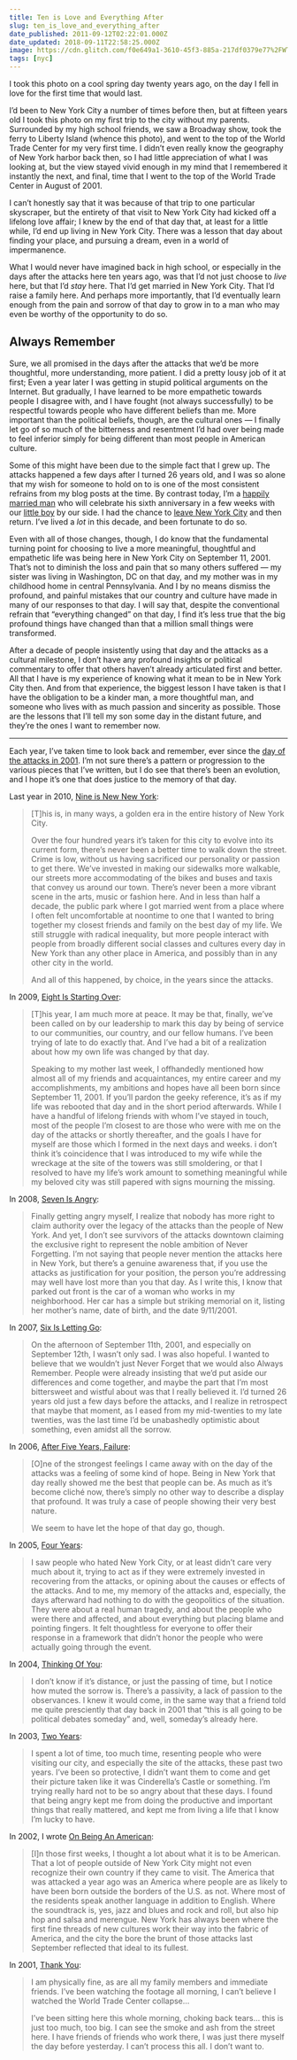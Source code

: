 ```yaml
---
title: Ten is Love and Everything After
slug: ten_is_love_and_everything_after
date_published: 2011-09-12T02:22:01.000Z
date_updated: 2018-09-11T22:58:25.000Z
image: https://cdn.glitch.com/f0e649a1-3610-45f3-885a-217df0379e77%2FWTC-1992-05.png?1536691832926
tags: [nyc]
---
```


I took this photo on a cool spring day twenty years ago, on the day I fell in love for the first time that would last.

I’d been to New York City a number of times before then, but at fifteen years old I took this photo on my first trip to the city without my parents. Surrounded by my high school friends, we saw a Broadway show, took the ferry to Liberty Island (whence this photo), and went to the top of the World Trade Center for my very first time. I didn’t even really know the geography of New York harbor back then, so I had little appreciation of what I was looking at, but the view stayed vivid enough in my mind that I remembered it instantly the next, and final, time that I went to the top of the World Trade Center in August of 2001.

I can’t honestly say that it was because of that trip to one particular skyscraper, but the entirety of that visit to New York City had kicked off a lifelong love affair; I knew by the end of that day that, at least for a little while, I’d end up living in New York City. There was a lesson that day about finding your place, and pursuing a dream, even in a world of impermanence.

What I would never have imagined back in high school, or especially in the days after the attacks here ten years ago, was that I’d not just choose to *live* here, but that I’d *stay* here. That I’d get married in New York City. That I’d raise a family here. And perhaps more importantly, that I’d eventually learn enough from the pain and sorrow of that day to grow in to a man who may even be worthy of the opportunity to do so.

## Always Remember

Sure, we all promised in the days after the attacks that we’d be more thoughtful, more understanding, more patient. I did a pretty lousy job of it at first; Even a year later I was getting in stupid political arguments on the Internet. But gradually, I have learned to be more empathetic towards people I disagree with, and I have fought (not always successfully) to be respectful towards people who have different beliefs than me. More important than the political beliefs, though, are the cultural ones — I finally let go of so much of the bitterness and resentment I’d had over being made to feel inferior simply for being different than most people in American culture.

Some of this might have been due to the simple fact that I grew up. The attacks happened a few days after I turned 26 years old, and I was so alone that my wish for someone to hold on to is one of the most consistent refrains from my blog posts at the time. By contrast today, I’m a [happily married man](/2005/10/31/we_got_married/) who will celebrate his sixth anniversary in a few weeks with our [little boy](/2011/02/18/malcolm_browne_dash/) by our side. I had the chance to [leave New York City](/2004/07/20/on_leaving_new_york/) and then return. I’ve lived a *lot* in this decade, and been fortunate to do so.

Even with all of those changes, though, I do know that the fundamental turning point for choosing to live a more meaningful, thoughtful and empathetic life was being here in New York City on September 11, 2001. That’s not to diminish the loss and pain that so many others suffered — my sister was living in Washington, DC on that day, and my mother was in my childhood home in central Pennsylvania. And I by no means dismiss the profound, and painful mistakes that our country and culture have made in many of our responses to that day. I will say that, despite the conventional refrain that “everything changed” on that day, I find it’s less true that the big profound things have changed than that a million small things were transformed.

After a decade of people insistently using that day and the attacks as a cultural milestone, I don’t have any profound insights or political commentary to offer that others haven’t already articulated first and better. All that I have is my experience of knowing what it mean to be in New York City then. And from that experience, the biggest lesson I have taken is that I have the obligation to be a kinder man, a more thoughtful man, and someone who lives with as much passion and sincerity as possible. Those are the lessons that I’ll tell my son some day in the distant future, and they’re the ones I want to remember now.

---

Each year, I’ve taken time to look back and remember, ever since the [day of the attacks in 2001](/2001/09/11/thank_you/). I’m not sure there’s a pattern or progression to the various pieces that I’ve written, but I do see that there’s been an evolution, and I hope it’s one that does justice to the memory of that day.

Last year in 2010, [Nine is New New York](/2010/09/11/nine-is-new-new-york.html):

> [T]his is, in many ways, a golden era in the entire history of New York City.
> 
> Over the four hundred years it’s taken for this city to evolve into its current form, there’s never been a better time to walk down the street. Crime is low, without us having sacrificed our personality or passion to get there. We’ve invested in making our sidewalks more walkable, our streets more accommodating of the bikes and buses and taxis that convey us around our town. There’s never been a more vibrant scene in the arts, music or fashion here. And in less than half a decade, the public park where I got married went from a place where I often felt uncomfortable at noontime to one that I wanted to bring together my closest friends and family on the best day of my life. We still struggle with radical inequality, but more people interact with people from broadly different social classes and cultures every day in New York than any other place in America, and possibly than in any other city in the world.
> 
> And all of this happened, by choice, in the years since the attacks.

In 2009, [Eight Is Starting Over](/2009/09/11/eight-is-starting-over.html):

> [T]his year, I am much more at peace. It may be that, finally, we’ve been called on by our leadership to mark this day by being of service to our communities, our country, and our fellow humans. I’ve been trying of late to do exactly that. And I’ve had a bit of a realization about how my own life was changed by that day.
> 
> Speaking to my mother last week, I offhandedly mentioned how almost all of my friends and acquaintances, my entire career and my accomplishments, my ambitions and hopes have all been born since September 11, 2001. If you’ll pardon the geeky reference, it’s as if my life was rebooted that day and in the short period afterwards. While I have a handful of lifelong friends with whom I’ve stayed in touch, most of the people I’m closest to are those who were with me on the day of the attacks or shortly thereafter, and the goals I have for myself are those which I formed in the next days and weeks. i don’t think it’s coincidence that I was introduced to my wife while the wreckage at the site of the towers was still smoldering, or that I resolved to have my life’s work amount to something meaningful while my beloved city was still papered with signs mourning the missing.

In 2008, [Seven Is Angry](/2008/09/11/seven-is-angry.html):

> Finally getting angry myself, I realize that nobody has more right to claim authority over the legacy of the attacks than the people of New York. And yet, I don’t see survivors of the attacks downtown claiming the exclusive right to represent the noble ambition of Never Forgetting. I’m not saying that people never mention the attacks here in New York, but there’s a genuine awareness that, if you use the attacks as justification for your position, the person you’re addressing may well have lost more than you that day. As I write this, I know that parked out front is the car of a woman who works in my neighborhood. Her car has a simple but striking memorial on it, listing her mother’s name, date of birth, and the date 9/11/2001.

In 2007, [Six Is Letting Go](/2007/09/11/six-is-letting-go.html):

> On the afternoon of September 11th, 2001, and especially on September 12th, I wasn’t only sad. I was also hopeful. I wanted to believe that we wouldn’t just Never Forget that we would also Always Remember. People were already insisting that we’d put aside our differences and come together, and maybe the part that I’m most bittersweet and wistful about was that I really believed it. I’d turned 26 years old just a few days before the attacks, and I realize in retrospect that maybe that moment, as I eased from my mid-twenties to my late twenties, was the last time I’d be unabashedly optimistic about something, even amidst all the sorrow.

In 2006, [After Five Years, Failure](/2006/09/11/after-five-years-failure.html):

> [O]ne of the strongest feelings I came away with on the day of the attacks was a feeling of some kind of hope. Being in New York that day really showed me the best that people can be. As much as it’s become cliché now, there’s simply no other way to describe a display that profound. It was truly a case of people showing their very best nature.
> 
> We seem to have let the hope of that day go, though.

In 2005, [Four Years](/2005/09/11/four-years.html):

> I saw people who hated New York City, or at least didn’t care very much about it, trying to act as if they were extremely invested in recovering from the attacks, or opining about the causes or effects of the attacks. And to me, my memory of the attacks and, especially, the days afterward had nothing to do with the geopolitics of the situation. They were about a real human tragedy, and about the people who were there and affected, and about everything but placing blame and pointing fingers. It felt thoughtless for everyone to offer their response in a framework that didn’t honor the people who were actually going through the event.

In 2004, [Thinking Of You](/2004/09/11/thinking-of-you.html):

> I don’t know if it’s distance, or just the passing of time, but I notice how muted the sorrow is. There’s a passivity, a lack of passion to the observances. I knew it would come, in the same way that a friend told me quite presciently that day back in 2001 that “this is all going to be political debates someday” and, well, someday’s already here.

In 2003, [Two Years](/2003/09/11/two-years.html):

> I spent a lot of time, too much time, resenting people who were visiting our city, and especially the site of the attacks, these past two years. I’ve been so protective, I didn’t want them to come and get their picture taken like it was Cinderella’s Castle or something. I’m trying really hard not to be so angry about that these days. I found that being angry kept me from doing the productive and important things that really mattered, and kept me from living a life that I know I’m lucky to have.

In 2002, I wrote [On Being An American](/2002/09/11/on-being-an-ame.html):

> [I]n those first weeks, I thought a lot about what it is to be American. That a lot of people outside of New York City might not even recognize their own country if they came to visit. The America that was attacked a year ago was an America where people are as likely to have been born outside the borders of the U.S. as not. Where most of the residents speak another language in addition to English. Where the soundtrack is, yes, jazz and blues and rock and roll, but also hip hop and salsa and merengue. New York has always been where the first fine threads of new cultures work their way into the fabric of America, and the city the bore the brunt of those attacks last September reflected that ideal to its fullest.

In 2001, [Thank You](/2001/09/11/thank-you.html):

> I am physically fine, as are all my family members and immediate friends. I’ve been watching the footage all morning, I can’t believe I watched the World Trade Center collapse…
> 
> I’ve been sitting here this whole morning, choking back tears… this is just too much, too big. I can see the smoke and ash from the street here. I have friends of friends who work there, I was just there myself the day before yesterday. I can’t process this all. I don’t want to.
